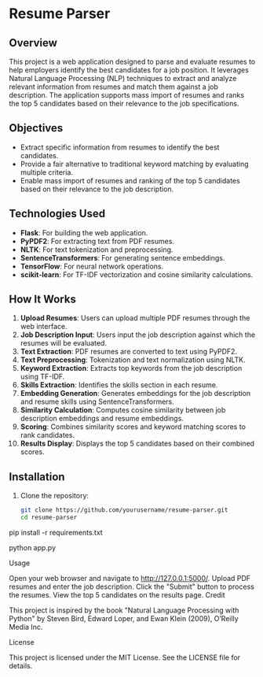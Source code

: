 # Resume Parser

## Overview
This project is a web application designed to parse and evaluate resumes to help employers identify the best candidates for a job position. It leverages Natural Language Processing (NLP) techniques to extract and analyze relevant information from resumes and match them against a job description. The application supports mass import of resumes and ranks the top 5 candidates based on their relevance to the job specifications.

## Objectives
- Extract specific information from resumes to identify the best candidates.
- Provide a fair alternative to traditional keyword matching by evaluating multiple criteria.
- Enable mass import of resumes and ranking of the top 5 candidates based on their relevance to the job description.

## Technologies Used
- **Flask**: For building the web application.
- **PyPDF2**: For extracting text from PDF resumes.
- **NLTK**: For text tokenization and preprocessing.
- **SentenceTransformers**: For generating sentence embeddings.
- **TensorFlow**: For neural network operations.
- **scikit-learn**: For TF-IDF vectorization and cosine similarity calculations.

## How It Works
1. **Upload Resumes**: Users can upload multiple PDF resumes through the web interface.
2. **Job Description Input**: Users input the job description against which the resumes will be evaluated.
3. **Text Extraction**: PDF resumes are converted to text using PyPDF2.
4. **Text Preprocessing**: Tokenization and text normalization using NLTK.
5. **Keyword Extraction**: Extracts top keywords from the job description using TF-IDF.
6. **Skills Extraction**: Identifies the skills section in each resume.
7. **Embedding Generation**: Generates embeddings for the job description and resume skills using SentenceTransformers.
8. **Similarity Calculation**: Computes cosine similarity between job description embeddings and resume embeddings.
9. **Scoring**: Combines similarity scores and keyword matching scores to rank candidates.
10. **Results Display**: Displays the top 5 candidates based on their combined scores.

## Installation
1. Clone the repository:
   ```bash
   git clone https://github.com/yourusername/resume-parser.git
   cd resume-parser


pip install -r requirements.txt

python app.py

Usage

Open your web browser and navigate to http://127.0.0.1:5000/.
Upload PDF resumes and enter the job description.
Click the "Submit" button to process the resumes.
View the top 5 candidates on the results page.
Credit

This project is inspired by the book "Natural Language Processing with Python" by Steven Bird, Edward Loper, and Ewan Klein (2009), O’Reilly Media Inc.

License

This project is licensed under the MIT License. See the LICENSE file for details.
